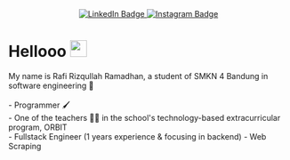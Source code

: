 <div class="header" align="center">
<div id="badges">
  <a href="https://www.linkedin.com/in/rafi-rizqullah-ramadhan-07886b283/">
    <img src="https://img.shields.io/badge/LinkedIn-blue?style=for-the-badge&logo=linkedin&logoColor=white" alt="LinkedIn Badge"/>
  </a>
  <a href="https://www.instagram.com/_urafi/">
    <img src="https://img.shields.io/badge/Instagram-purple?style=for-the-badge&logo=instagram&logoColor=white" alt="Instagram Badge"/>
  </a>
</div>
</div>

<h1>
  Hellooo
  <img src="https://media.giphy.com/media/hvRJCLFzcasrR4ia7z/giphy.gif" width="30px"/>
</h1>
My name is Rafi Rizqullah Ramadhan, a student of SMKN 4 Bandung in software engineering 🏫 </br> </br>
- Programmer 🖌️ </br>
- One of the teachers 👨‍🏫 in the school's technology-based extracurricular program, ORBIT </br>
- Fullstack Engineer (1 years experience & focusing in backend)
- Web Scraping
